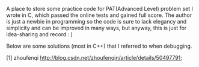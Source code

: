 A place to store some practice code for PAT(Advanced Level) problem set I wrote in C, which passed the online tests and gained full score. The author is just a newbie in programming so the code is sure to lack elegancy and simplicity and can be improved in many ways, but anyway, this is just for idea-sharing and record : )

Below are some solutions (most in C++) that I referred to when debugging.

[1] zhoufenqi http://blog.csdn.net/zhoufenqin/article/details/50497791;
